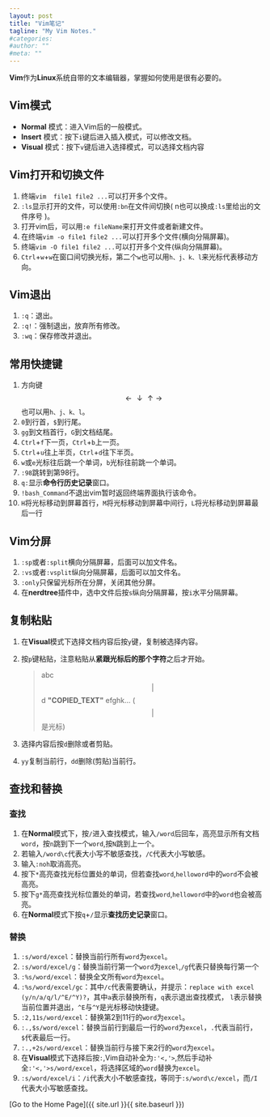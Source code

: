```yaml
---
layout: post
title: "Vim笔记"
tagline: "My Vim Notes."
#categories: 
#author: ""
#meta: ""
---
```

**Vim**作为**Linux**系统自带的文本编辑器，掌握如何使用是很有必要的。

## Vim模式
* **Normal** 模式：进入Vim后的一般模式。
* **Insert** 模式：按下`i`键后进入插入模式，可以修改文档。
* **Visual** 模式：按下`v`键后进入选择模式，可以选择文档内容

## Vim打开和切换文件
1. 终端`vim  file1 file2 ...`可以打开多个文件。
2. `:ls`显示打开的文件，可以使用`:bn`在文件间切换( n也可以换成`:ls`里给出的文件序号 )。
3. 打开vim后，可以用`:e fileName`来打开文件或者新建文件。 
4. 在终端`vim -o file1 file2 ...`可以打开多个文件(横向分隔屏幕)。
5. 终端`vim -O file1 file2 ...`可以打开多个文件(纵向分隔屏幕)。
6. `Ctrl`+`w`+`w`在窗口间切换光标，第二个`w`也可以用`h、j、k、l`来光标代表移动方向。

## Vim退出
1. `:q`：退出。
2. `:q!`：强制退出，放弃所有修改。
3. `:wq`：保存修改并退出。

## 常用快捷键
1. 方向键$$\leftarrow\downarrow \uparrow \rightarrow$$也可以用`h、j、k、l`。
2. `0`到行首，`$`到行尾。
3. `gg`到文档首行，`G`到文档结尾。
4. `Ctrl`+`f`下一页，`Ctrl`+`b`上一页。
5. `Ctrl`+`u`往上半页，`Ctrl`+`d`往下半页。
6. `w`或`e`光标往后跳一个单词，`b`光标往前跳一个单词。
7. `:98`跳转到第98行。
8. `q:`显示**命令行历史记录**窗口。
9. `!bash_Command`不退出vim暂时返回终端界面执行该命令。
10. `H`将光标移动到屏幕首行，`M`将光标移动到屏幕中间行，`L`将光标移动到屏幕最后一行

## Vim分屏
1. `:sp`或者`:split`横向分隔屏幕，后面可以加文件名。
2. `:vs`或者`:vsplit`纵向分隔屏幕，后面可以加文件名。
3. `:only`只保留光标所在分屏，关闭其他分屏。
4. 在**nerdtree**插件中，选中文件后按`s`纵向分隔屏幕，按`i`水平分隔屏幕。

## 复制粘贴
1. 在**Visual**模式下选择文档内容后按`y`键，复制被选择内容。

2. 按`p`键粘贴，注意粘贴从**紧跟光标后的那个字符**之后才开始。
	
	>abc $$\big|$$ 
	d **"COPIED_TEXT"** efghk...  ( $$\big|$$ 
	是光标)

3. 选择内容后按`d`删除或者剪贴。
4. `yy`复制当前行，`dd`删除(剪贴)当前行。

## 查找和替换

### 查找
1. 在**Normal**模式下，按`/`进入查找模式，输入`/word`后回车，高亮显示所有文档`word`，按`n`跳到下一个`word`,按`N`跳到上一个。
2. 若输入`/word\c`代表大小写不敏感查找，`/C`代表大小写敏感。
3. 输入`:noh`取消高亮。
4. 按下`*`高亮查找光标位置处的单词，但若查找`word`,`helloword`中的`word`不会被高亮。
5. 按下`g*`高亮查找光标位置处的单词，若查找`word`,`helloword`中的`word`也会被高亮。
6. 在**Normal**模式下按`q`+`/`显示**查找历史记录**窗口。

### 替换
1. `:s/word/excel`：替换当前行所有`word`为`excel`。
2. `:s/word/excel/g`：替换当前行第一个`word`为`excel`,`/g`代表只替换每行第一个
3. `:%s/word/excel`：替换全文所有`word`为`excel`。
4. `:%s/word/excel/gc`：其中`/c`代表需要确认，并提示：`replace with excel (y/n/a/q/l/^E/^Y)?`，其中`a`表示替换所有，`q`表示退出查找模式， `l`表示替换当前位置并退出，`^E`与`^Y`是光标移动快捷键。
5. `:2,11s/word/excel`：替换第2到11行的`word`为`excel`。
6. `:.,$s/word/excel`：替换当前行到最后一行的`word`为`excel`，`.`代表当前行，`$`代表最后一行。
7. `:.,+2s/word/excel`：替换当前行与接下来2行的`word`为`excel`。
8. 在**Visual**模式下选择后按`:`,Vim自动补全为`:'<,'>`,然后手动补全`:'<,'>s/word/excel`，将选择区域的`word`替换为`excel`。
9. `:s/word/excel/i`：`/i`代表大小不敏感查找，等同于`:s/word\c/excel`，而`/I`代表大小写敏感查找。

[Go to the Home Page]({{ site.url }}{{ site.baseurl }})